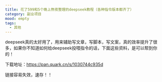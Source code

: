 ```yaml
---
title: 花了599和5个晚上熬夜整理的deepseek教程（各种指令版本都齐了）
category: 副业项目
mood: empty
tags:
  - 其他
---
```





deepseek真的太好用了，用来辅助写文章，写脚本，写文案，真的效率提升了很多，如果你不知道如何给deepseek投喂指令的话，下面这些资料，是可以帮到你的！





下载地址：https://pan.quark.cn/s/1030744c935d




链接容易失效，速存！！


